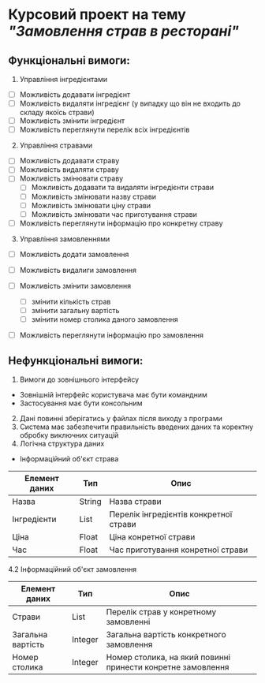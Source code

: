 # Курсовий проект на тему _"Замовлення страв в ресторані"_

## Функціональні вимоги:
1. Управління інгредієнтами
  - [ ] Можливість додавати інгредієнт
  - [ ] Можливість видаляти інгредієнг (у випадку що він не входить до складу якоїсь
страви)
  - [ ] Можливість змінити інгредієнт
  - [ ] Можливість переглянути перелік всіх інгредієнтів
2. Управління стравами
  - [ ] Можливість додавати страву
  - [ ] Можливість видаляти страву
  - [ ] Можливість змінювати страву
      - [ ] Можливість додавати та видаляти інгредієнти страви
      - [ ] Можливість змінювати назву страви
      - [ ] Можливість змінювати ціну страви
      - [ ] Можливість змінювати час приготування страви
  - [ ] Можливість переглянути інформацію про конкретну страву
3. Управління замовленнями
  - [ ] Можливість додати замовлення
  - [ ] Можливість видалиги замовлення
  - [ ] Можливість змінити замовлення
      - [ ] змінити кількість страв
      - [ ] змінити загальну вартість
      - [ ] змінити номер столика даного замовлення
 - [ ] Можливість переглянути інформацію про замовлення


## Нефункціональні вимоги:

1. Вимоги до зовнішнього інтерфейсу
  - Зовнішній інтерфейс користувача має бути командним
  - Застосування має бути консольним
2. Дані повинні зберігатись у файлах після виходу з програми
3. Система має забезпечити правильність введених даних та коректну обробку виключних
ситуацій
4. Логічна структура даних
  - Інформаційний об'єкт страва

Елемент даних | Тип | Опис 
---|---|---
Назва | String | Назва страви 
Інгредієнти | List | Перелік інгредієнтів конкретної страви
Ціна | Float | Ціна конретної страви
Час | Float | Час приготування конретної страви

  4.2 Інформаційний об'єкт замовлення

Елемент даних | Тип | Опис 
---|---|---
Страви | List | Перелік страв у конретному замовленні
Загальна вартість | Integer | Загальна вартість конкретного замовлення
Номер столика | Integer | Номер столика, на який повинні принести конретне замовлення
